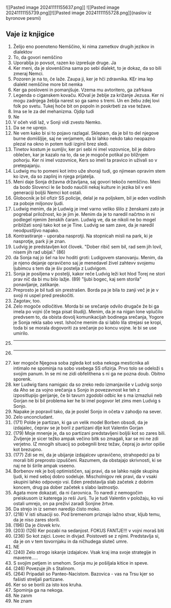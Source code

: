 ![[Pasted image 20241111155637.png]]
![[Pasted image 20241111155739.png]]![[Pasted image 20241111155728.png]](naslov iz byronove pesmi)

## Vaje iz knjigice
1. Želijo eno poenoteno Nemščino, ki nima zametkov drugih jezikov in dialektov
2. To, da govori nemščino
3. Uporablja jo povsot, razen ko izprešuje druge. Ja
4. Ker meni, da je slovenščina sama po sebi dialekt, to je dokaz, da so bili zmeraj Nemci.
5. Pozoren je na to, če laže. Zaupa ji, ker je hči zdravnika. KEr ima lep dialekt nemščine more bit nemka
6. Ker ga posloveni in pomanjšuje. Vzema mu avtoritero, ga zafrkava
7. Legenda o ciganskem kovaču. KOval je žeblje za križanje Jezusa. Ker ni mogu zadnjega žeblja narest so ga samo s tremi. Un en žebu zdej lovi folk po svetu. Tukej hoče bit on popoln in poskrbeti za vse težave.
8. Ima se le za del mehanizma. Ojdip tudi
9. Ne
10. V očeh vidi laž, v Sonji vidi zvesto Nemko.
11. Da se ne uprejo.
12. Ne vem kako bi si to pojavo razlagal. Sklepam, da je bil to del njegove burne domišljije, saj ne verjamem, da bi lahko nekdo tako neopazno plezal na okno in potem tudi izginil brez sledi.
13. Tinetov kostum je sumljiv, ker pri sebi ni imel vozovnice, bil je dobro oblečen, kar je kazalo na to, da se je mogoče potikal po bližnjem pohorju. Ker ni imel vozovnice, Kers so imeli ta pravico in uživali so v pretepajanju.
14. Ludwig mu to pomeni kot intro uže shoraji tudi, go njimean opravim stem ko izve, da so zaplinj in njega prijatelja.
15. Meni daje Sonja državna državljana, saj govori tekočo nemščino. Meni da bodo Slovenci le še bodo naučili nekaj kulture in jezika bil v eni generaciji boljši Nemci kot ostali.
16. Globocnik je bil ofizir SS policije, delal je na poljskem, bil je eden vodilnih za poboje miljonov ljudi.
17. Ludwig menim, da je Ludwig je imel varno veliko šlilo z ženskami zato je pogrebal priložnost, ko je jim je. Menim da je to naredil načrtno in ni podlegel njenim ženskih čaram. Ludwig ve, da se nikoli ne bo mogel približati sonji tako kot se je Tine. Ludvig se sam zave, da je naredil neodpustljivo napako.
18. Kontrastiranje - uporaba nasprotji. Na stopnicah misli na park, ki je nasprotje, park ji je znan.
19. Ludvig je predstavljen kot človek. "Dober ribič sem bil, rad sem jih lovil, nisem jih rad ubijal." (86)
20. da Sonja naj jo šel na lov hoditi groti: Ludigovem stanovanju. Menim, da je njeno dejanje opravičeno saj je menedavel živel zahtevv svojemu ljubimcu s tem da je šiv postelja z Ludvigom.
21. Sonja je posiljena v postelji, kakor reče Ludvig leži kot hlod Torej ne stori prav nič da bi mu bilo lažje. (89) "ljubi bogec, kaj sem storila" ponavljanje, zatikanje.
22. Preprosto je bil tudi sin prestrašen. Borda pa je bila to zanji več je je v svoji ni uspel pred preskočiti.
23. Zagotav, too.
24. Zelo mogoče odločitive. Morda bi se srečanje odvilo drugače že bi ga imela po vojni (če tega pisat študij). Menim, da je na nigan lone vplučilo predvsem to, da obista dovolj komunikacijah bodinega srečanja, Yogore je Sonja rekla sabo vest. Ishočne menim da si lablo lila strejasi se kropi, toda bi se morala dogovoriti za srečanje po koncu vojne. le bi se use umirilo.
25. ---
26. ---
27. ker mogoče Njegova soba zgleda kot soba nekoga mesticnika ali intimalo ne spominja na sobo vsebega SS ofizirja. Prvo tolo se odeloži s svojim panum. In se mi ne zidi obfelithena s ni ga ne pozna doub. Obitno sporenk.
28. ker Ludwig tlans namigaic da so zreko redo izmanjaviše v Ludvig sonjo da Aho se za vojno srečanja s Sonjo in povezavnost ke teh z izpositlupijo gerijanje, če bi tavurn zgodobi odbic ke s ma izmazluii neb Gorjan ne bi bil problema ker he bi imel pogovor let zims men Ludvig s Sonjo.
29. Napake je popravil tako, da je poslel Sonjo in očeta v zahodjo na sever.
30. Zelo unconcludant.
31. (171) Polde je partizan, ki ga un velik model Borben obsodi, da je izdajalec, čeprav se je boril z partizani dlje kot Valentin Gorjan
32. (179) Moje mnenje je, da so partizani predstavljeni boljši kot so zares bili. Življenje je sicer težko ampak večino bitk so zmagali, kar se mi ne zdi verjetno. IZ mnogih situacij so pobegnili brez težav, čepraj jo avtor opiše kot brezupno.
33. (177) Zdi se mi, da je ubijanje izdajalcev upravičeno, strahopedci pa bi morali biti preprosto izpuščeni. Razumem, da obstajajo skrivnosti, ki se naj ne bi širile ampak vseeno.
34. Borbenov rek je bolj optimističen, saj pravi, da se lahko najde skupina ljudi, ki med seboj dobro sodeluje. Mischolnigov rek pravi, da v vsaki skupini lahko odpovejo vsi. Eden predstavlja slab začetek z dobrim koncem, drug pa dober začetek s slabo lastnostjo.
35. Agata more dokazati, da ni čarovnica. To naredi z nemogočim preiskusom iz katerega jo reši Jurij. Tu je tudi Valentin v položaju, ko vsi ostali umrejo, on pa preživi zaradi Sonjine žrtve.
36. Da strejo in iz semen naredijo čisto moko.
37. (218) V isti situaciji so. Pod bremenom priznajo lažno stvar, kljub temu, da je niso zares storili.
38. (196) Da je človek kriv.
40. (203) (126) Ker pozabi na sedanjost. FOKUS FANTJE!!! v vojni moraš biti 
41. (236) So kot zajci. Lovec in divjad. Poistoveti se z njimi. Predstavlja si, da je on v tem tovornjaku in da ničhudega sluteč umre.
42. NE
43. (240) Zelo strogo iskanje izdajalcev. Vsak kraj ima svoje strategije in mavenre.....
44. S svojim petjem in smehom. Sonja mu je pošiljala kitice in speve.
45. (246) Povezuje jih s Stalinom.
46. (264) Pripadali so Panteo-Nacistom. Bazovica - vas na Trsu kjer so fašisti streljali partizane.
47. Ker so se borili za isto kos kruha.
48. Spominja ga na nekoga. 
49. Ne zanm
50. Ne znam 
